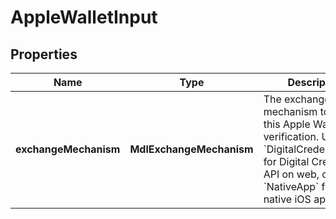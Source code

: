 

# AppleWalletInput


## Properties

| Name | Type | Description | Notes |
|------------ | ------------- | ------------- | -------------|
|**exchangeMechanism** | **MdlExchangeMechanism** | The exchange mechanism to use for this Apple Wallet verification.              Use &#x60;DigitalCredentialsApi&#x60; for Digital Credentials API on web, or &#x60;NativeApp&#x60; for a native iOS app. |  [optional] |



